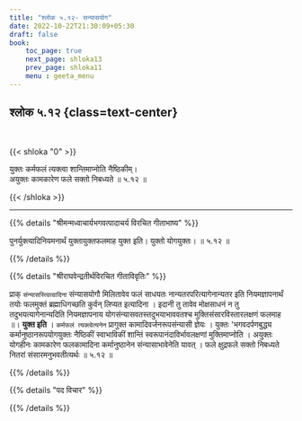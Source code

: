 ```yaml
---
title: "श्लोक ५.१२- सन्यासयोग"
date: 2022-10-22T21:30:09+05:30
draft: false
book:
    toc_page: true
    next_page: shloka13
    prev_page: shloka11
    menu : geeta_menu
---
```




## श्लोक  ५.१२ {class=text-center}

<br/>

{{< shloka  "0"  >}}

युक्तः कर्मफलं त्यक्त्वा शान्तिमाप्नोति नैष्ठिकीम्।  
अयुक्तः कामकारेण फले सक्तो निबध्यते ॥ ५.१२ ॥

{{< /shloka >}}

---


{{% details "श्रीमन्मध्वाचार्यभगवत्पादाचर्य विरचित  गीताभाष्य" %}}

पुनर्युक्त्यादिनियमनार्थं युक्तायुक्तफलमाह युक्त इति। 
युक्तो योगयुक्तः। ॥ ५.१२ ॥

{{% /details %}}



{{% details "श्रीराघवेन्द्रतीर्थविरचित गीताविवृतिः" %}}

प्राक्‌ `संन्यासस्त्वित्वादिना` संन्यासयोगौ मिलितावेव फलं
साधयतः नान्यतरपरित्यागेनान्यतर इति नियमज्ञापनार्थं तयोः फलमुक्तं 
ब्रह्माधिगच्छति कुर्वन् लिप्यत इत्यादिना । 
इदानी तु तावेव मोक्षसाधनं न तु
तदुभयत्यागेनान्यदिति नियमज्ञापनाय योगसंन्यासवतस्तदुभयाभाववतश्च
मुक्तिसंसारविस्तारलक्षणं फलमाह ॥। **युक्त इति** । 
`कर्मफलं त्यक्त्वेत्यनेन` प्रागुक्त कामादिवर्जनरूपसंन्यासी ज्ञेयः । 
युक्तः 'भगवदर्पणबुद्ध्य कर्मानुष्ठानरूपयोगयुक्तः नैष्ठिकीं 
स्वाभाविकीं शान्तिं स्वरूपानंदाविर्भावलक्षणां
मुक्तिमाप्नोति । अयुक्तः योगहीनः कामकारेण फलकामादिना 
कर्मानुष्ठानेन संन्यासाभावेनेति यावत्‌ । फले क्षुद्रफले सक्तो 
निबध्यते नितरां संसारमनुभवतीत्यर्थः  ॥ ५.१२ ॥

{{% /details %}}



{{% details "पद विचार" %}}


{{% /details %}}
